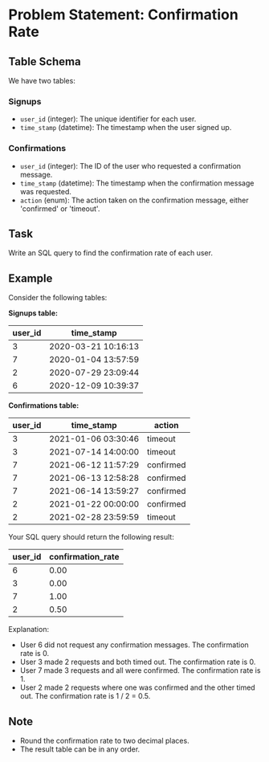 # Problem Statement: Confirmation Rate

## Table Schema

We have two tables:

### Signups

- `user_id` (integer): The unique identifier for each user.
- `time_stamp` (datetime): The timestamp when the user signed up.

### Confirmations

- `user_id` (integer): The ID of the user who requested a confirmation message.
- `time_stamp` (datetime): The timestamp when the confirmation message was requested.
- `action` (enum): The action taken on the confirmation message, either 'confirmed' or 'timeout'.

## Task

Write an SQL query to find the confirmation rate of each user.

## Example

Consider the following tables:

**Signups table:**

| user_id | time_stamp          |
|---------|---------------------|
| 3       | 2020-03-21 10:16:13 |
| 7       | 2020-01-04 13:57:59 |
| 2       | 2020-07-29 23:09:44 |
| 6       | 2020-12-09 10:39:37 |

**Confirmations table:**

| user_id | time_stamp          | action    |
|---------|---------------------|-----------|
| 3       | 2021-01-06 03:30:46 | timeout   |
| 3       | 2021-07-14 14:00:00 | timeout   |
| 7       | 2021-06-12 11:57:29 | confirmed |
| 7       | 2021-06-13 12:58:28 | confirmed |
| 7       | 2021-06-14 13:59:27 | confirmed |
| 2       | 2021-01-22 00:00:00 | confirmed |
| 2       | 2021-02-28 23:59:59 | timeout   |

Your SQL query should return the following result:

| user_id | confirmation_rate |
|---------|-------------------|
| 6       | 0.00              |
| 3       | 0.00              |
| 7       | 1.00              |
| 2       | 0.50              |

Explanation: 
- User 6 did not request any confirmation messages. The confirmation rate is 0.
- User 3 made 2 requests and both timed out. The confirmation rate is 0.
- User 7 made 3 requests and all were confirmed. The confirmation rate is 1.
- User 2 made 2 requests where one was confirmed and the other timed out. The confirmation rate is 1 / 2 = 0.5.

## Note

- Round the confirmation rate to two decimal places.
- The result table can be in any order.
